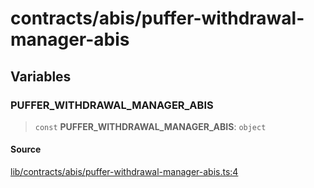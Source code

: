 # contracts/abis/puffer-withdrawal-manager-abis

## Variables

### PUFFER\_WITHDRAWAL\_MANAGER\_ABIS

> `const` **PUFFER\_WITHDRAWAL\_MANAGER\_ABIS**: `object`

#### Source

[lib/contracts/abis/puffer-withdrawal-manager-abis.ts:4](https://github.com/PufferFinance/puffer-sdk/blob/19acedcc3e7bfa8f4a1b86d9a874d641a82e9978/lib/contracts/abis/puffer-withdrawal-manager-abis.ts#L4)
